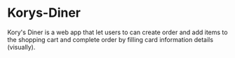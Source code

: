 # Korys-Diner
Kory's Diner is a web app that let users to can create order and add items to the shopping cart and complete order by filling card information details (visually).
